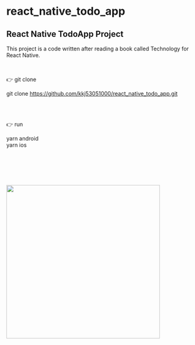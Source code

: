 # react_native_todo_app

## React Native TodoApp Project

This project is a code written after reading a book called Technology for React Native.

<br/>

👉 git clone
<br/>

git clone https://github.com/kkj53051000/react_native_todo_app.git

<br/><br/>

👉 run
<br/>

yarn android<br/>
yarn ios

<br/><br/><br/><br/>

<img src="https://user-images.githubusercontent.com/59411640/185849307-00c40a68-c351-49d6-a205-be04c099141f.png" width="400" />
